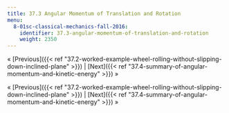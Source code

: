 ```yaml
---
title: 37.3 Angular Momentum of Translation and Rotation
menu:
  8-01sc-classical-mechanics-fall-2016:
    identifier: 37.3-angular-momentum-of-translation-and-rotation
    weight: 2350
---
```

« [Previous]({{< ref "37.2-worked-example-wheel-rolling-without-slipping-down-inclined-plane" >}}) | [Next]({{< ref "37.4-summary-of-angular-momentum-and-kinetic-energy" >}}) »

« [Previous]({{< ref "37.2-worked-example-wheel-rolling-without-slipping-down-inclined-plane" >}}) | [Next]({{< ref "37.4-summary-of-angular-momentum-and-kinetic-energy" >}}) »